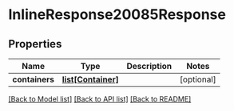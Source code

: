 # InlineResponse20085Response

## Properties
Name | Type | Description | Notes
------------ | ------------- | ------------- | -------------
**containers** | [**list[Container]**](Container.md) |  | [optional] 

[[Back to Model list]](../README.md#documentation-for-models) [[Back to API list]](../README.md#documentation-for-api-endpoints) [[Back to README]](../README.md)


